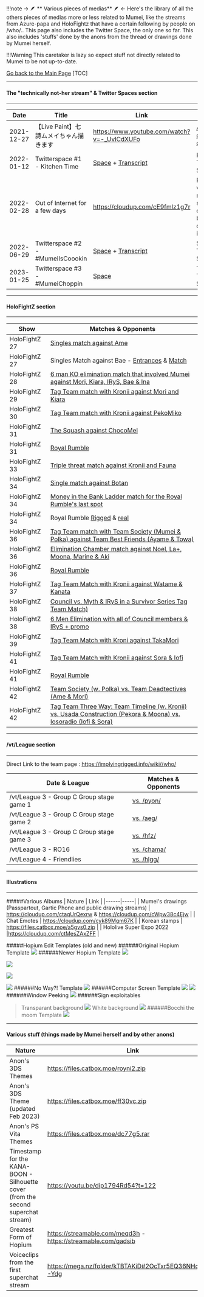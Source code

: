 !!!note -> 🪶  ** Various pieces of medias**  🪶 <-
    Here's the library of all the others pieces of medias more or less related to Mumei, like the streams from Azure-papa and HoloFightz that have a certain following by people on /who/.. This page also includes the Twitter Space, the only one so far. This also includes 'stuffs' done by the anons from the thread or drawings done by Mumei herself.

!!!Warning This caretaker is lazy so expect stuff not directly related to Mumei to be not up-to-date.

[Go back to the Main Page](https://rentry.org/46mci)
[TOC]
_______
#### The "technically not-her stream" & Twitter Spaces section
--- 
| Date | Title | Link | Nature |
|------|-----|-----|-----|
| 2021-12-27 | 【Live Paint】七詩ムメイちゃん描きます | https://www.youtube.com/watch?v=-_UvlCdXUFo | [Azure's drawing of Mumei](https://twitter.com/azure_0608_sub/status/1475753396447580160)|
| 2022-01-12 | Twitterspace #1 - Kitchen Time | [Space](https://cloudup.com/cBt6Q3x1RSv) + [Transcript](https://files.catbox.moe/zgeugv.txt) | First Twitter Space|
| 2022-02-28 | Out of Internet for a few days | https://cloudup.com/cE9fmlz1g7r | Recorded voice message she left on twitter before deleting it0|
| 2022-06-29 | Twitterspace #2 - #MumeiIsCoookin | [Space](https://cloudup.com/ilHSjuhiUxV) + [Transcript](https://files.catbox.moe/vpyw58.txt)  | Second Twitter Space|
|2023-01-25| Twitterspace #3 - #MumeiChoppin | [Space](https://cloudup.com/iNgsQVHprPc) | Third Twitter Space|

___________________________________

#### HoloFightZ section
---
| Show | Matches & Opponents |
|------|-----|
| HoloFightZ 27 | [Singles match against Ame]( https://www.youtube.com/watch?v=zUUqd9q17ow&t=12970s) |
| HoloFightZ 27 | Singles Match against Bae - [Entrances](https://youtu.be/zUUqd9q17ow?t=16188) & [Match](https://youtu.be/zUUqd9q17ow?t=16730) |
| HoloFightZ 28 | [6 man KO elimination match that involved Mumei against Mori, Kiara, IRyS, Bae & Ina](https://youtu.be/S5wi_UUqBv8?t=8149) |
| HoloFightZ 29 | [Tag Team match with Kronii against Mori and Kiara](https://youtu.be/KdaZn9O8-MY?t=2871) |
| HoloFightZ 30 | [Tag Team match with Kronii against PekoMiko](https://youtu.be/tM5R22QSEcs?t=1871) |
| HoloFightZ 31 | [The Squash against ChocoMel](https://youtu.be/0VTCAr1yHwM?t=633) |
| HoloFightZ 31 | [Royal Rumble](https://youtu.be/0VTCAr1yHwM?t=13580) |
| HoloFightZ 33 | [Triple threat match against Kronii and Fauna](https://youtu.be/VRiYdaCRCrQ?t=4718) |
| HoloFightZ 34 | [Single match against Botan](https://youtu.be/__YKyalrAxY?t=2994) |
| HoloFightZ 34 | [Money in the Bank Ladder match for the Royal Rumble's last spot](https://youtu.be/__YKyalrAxY?t=8799) |
| HoloFightZ 34 | Royal Rumble [Rigged](https://youtu.be/__YKyalrAxY?t=12399) & [real](https://youtu.be/__YKyalrAxY?t=12883) |
| HoloFightZ 36 | [Tag Team match with Team Society (Mumei & Polka) against Team Best Friends (Ayame & Towa)](https://www.youtube.com/brNZHwUK_Ss&t=4999s) |
| HoloFightZ 36 | [Elimination Chamber match against Noel, La+, Moona, Marine & Aki](https://www.youtube.com/brNZHwUK_Ss&t=11074s) |
| HoloFightZ 36 | [Royal Rumble](https://www.youtube.com/brNZHwUK_Ss&t=15631s) |
| HoloFightZ 37 | [Tag Team Match with Kronii against Watame & Kanata](https://youtu.be/G4Hvg0d3JGU?t=6549) |
| HoloFightZ 38 | [Council vs. Myth & IRyS in a Survivor Series Tag Team Match)](https://youtu.be/Nd4jcwkegA0?t=11059) |
| HoloFightZ 38 | [6 Men Elimination with all of Council members & IRyS + promo](https://youtu.be/Nd4jcwkegA0?t=18185) |
| HoloFightZ 39 | [Tag Team Match with Kroni against TakaMori](https://www.youtube.com/watch?v=IcGyPQGgbWI&t=7906s) |
| HoloFightZ 41 | [Tag Team Match with Kronii against Sora & Iofi](https://www.youtube.com/watch?v=2cKpCePA-Uw&t=8145s) |
| HoloFightZ 41 | [Royal Rumble](https://www.youtube.com/watch?v=2cKpCePA-Uw&t=11436s) |
| HoloFightZ 42 | [Team Society (w. Polka) vs. Team Deadtectives (Ame & Mori)](https://youtu.be/mvr6u1_GlNk?t=3447) |
| HoloFightZ 42 | [Tag Team Three Way: Team Timeline (w. Kronii) vs. Usada Construction (Pekora & Moona) vs. Iosoradio (Iofi & Sora)](https://www.youtube.com/watch?v=ILXhx_29YyA&t=12153s) |
_________________

#### /vt/League section
---
Direct Link to the team page : https://implyingrigged.info/wiki//who/

| Date & League | Matches & Opponents |
|------|-----|
| /vt/League 3 - Group C Group stage game 1 | [vs. /pyon/](https://implying.fun/video/vtl3/2022-09-02/?t=3:26:46.0) |
| /vt/League 3 - Group C Group stage game 2 | [vs. /aeg/](https://implying.fun/video/vtl3/2022-09-04/?t=3:37:20.0) |
| /vt/League 3 - Group C Group stage game 3 | [vs. /hfz/](https://implying.fun/video/vtl3/2022-09-10/?t=3:39:04.0) |
| /vt/League 3 - RO16 | [vs. /chama/](https://implying.fun/video/vtl3/2022-09-17/2/?t=07:23.0) |
| /vt/League 4 - Friendlies | [vs. /hlgg/](https://youtu.be/j14Co02wsmQ?t=11514) |
___________________________________


#### Illustrations
--- 

#####Various Albums
| Nature | Link |
|------|-----|
| Mumei's drawings (Passpartout, Gartic Phone and public drawing streams) | https://cloudup.com/ctaqUrQexrw & https://cloudup.com/cWpw38c4Ejw |
| Chat Emotes | https://cloudup.com/cyk89Mgm67K |
| Korean stamps | https://files.catbox.moe/a5gvs0.zip |
| Hololive Super Expo 2022 |https://cloudup.com/ctMesZAxZFF |

#####Hopium Edit Templates (old and new)
######Original Hopium Template
![](https://de.catbox.moe/32xef7.png)
######Newer Hopium Template
![](https://de.catbox.moe/51f13u.png)

![](https://de.catbox.moe/7xbbzy.png)

![](https://de.catbox.moe/b141a0.png)

![](https://files.catbox.moe/bk3de1.png)
######No Way?! Template
![](https://de.catbox.moe/jj5li6.png)
######Computer Screen Template
![](https://de.catbox.moe/zb9no4.png)
![](https://de.catbox.moe/y09v9k.png)
######Window Peeking
![](https://files.catbox.moe/mhz4s5.png)
######Sign exploitables
>Transparant background
![](https://files.catbox.moe/kiydjh.png)
>White background
![](https://files.catbox.moe/r5x48k.jpg)
######Bocchi the moom Template
![](https://files.catbox.moe/36h6tt.png)
_________________
#### Various stuff (things made by Mumei herself and by other anons)
| Nature | Link |
|------|-----|
| Anon's 3DS Themes | https://files.catbox.moe/royni2.zip |
| Anon's 3DS Theme (updated Feb 2023) |https://files.catbox.moe/ff30vc.zip|
| Anon's PS Vita Themes | https://files.catbox.moe/dc77g5.rar |
| Timestamp for the KANA-BOON - Silhouette cover (from the second superchat stream) | https://youtu.be/dip1794Rd54?t=122 |
| Greatest Form of Hopium | https://streamable.com/meqd3h - https://streamable.com/qadsib |
| Voiceclips from the first superchat stream | https://mega.nz/folder/kTBTAKiD#2OcTxr5EQ36NHqv5AG-Ydg |